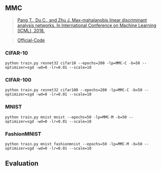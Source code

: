 


## MMC



> [Pang T., Du C., and Zhu J. Max-mahalanobis linear discriminant analysis networks. In International Conference on Machine Learning (ICML), 2018.](http://arxiv.org/abs/1802.09308)

> [Official-Code](https://github.com/P2333/Max-Mahalanobis-Training)


### CIFAR-10

    python train.py resnet32 cifar10 --epochs=200 -lp=MMC-C -b=50 --optimizer=sgd -wd=0 -lr=0.01 --scale=10

### CIFAR-100

    python train.py resnet32 cifar100 --epochs=200 -lp=MMC-C -b=50 --optimizer=sgd -wd=0 -lr=0.01 --scale=10

### MNIST

	python train.py mnist mnist --epochs=50 -lp=MMC-M -b=50 --optimizer=sgd -wd=0 -lr=0.01 --scale=10

### FashionMNIST

	python train.py mnist fashionmnist --epochs=50 -lp=MMC-M -b=50 --optimizer=sgd -wd=0 -lr=0.01 --scale=10


## Evaluation

